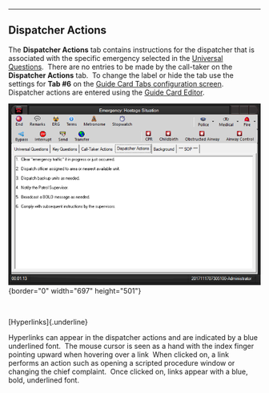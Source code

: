   ------------------------
  **Dispatcher Actions**
  ------------------------

The **Dispatcher Actions** tab contains instructions for the dispatcher
that is associated with the specific emergency selected in the
[Universal Questions](General%20Questions.htm).  There are no entries to
be made by the call-taker on the **Dispatcher Actions** tab.  To change
the label or hide the tab use the settings for **Tab #6** on the [Guide
Card Tabs configuration screen](Guide%20Card%20Tabs%20Settings.htm). 
Dispatcher actions are entered using the [Guide Card
Editor](Guide%20Card%20Editor.htm).

![](Dispatcher%20Actions_files/image001.png){border="0" width="697"
height="501"}

 

[Hyperlinks]{.underline}

Hyperlinks can appear in the dispatcher actions and are indicated by a
blue underlined font.  The mouse cursor is seen as a hand with the index
finger pointing upward when hovering over a link  When clicked on, a
link performs an action such as opening a scripted procedure window or
changing the chief complaint.  Once clicked on, links appear with a
blue, bold, underlined font.
